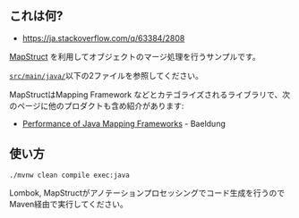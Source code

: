 ## これは何?

- https://ja.stackoverflow.com/q/63384/2808

[MapStruct](https://mapstruct.org/) を利用してオブジェクトのマージ処理を行うサンプルです。

[`src/main/java/`](./src/main/java/)以下の2ファイルを参照してください。

MapStructはMapping Framework などとカテゴライズされるライブラリで、次のページに他のプロダクトも含め紹介があります:

- [Performance of Java Mapping Frameworks](https://www.baeldung.com/java-performance-mapping-frameworks) - Baeldung


## 使い方

    ./mvnw clean compile exec:java

Lombok, MapStructがアノテーションプロセッシングでコード生成を行うのでMaven経由で実行してください。
